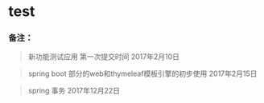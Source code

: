 # test

### 备注：
> 新功能测试应用
> 第一次提交时间 2017年2月10日

> spring boot 部分的web和thymeleaf模板引擎的初步使用 2017年2月15日

> spring 事务 2017年12月22日